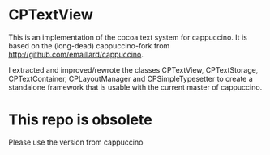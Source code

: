 CPTextView
==========
This is an implementation of the cocoa text system for cappuccino.
It is based on the (long-dead) cappuccino-fork from <http://github.com/emaillard/cappuccino>.

I extracted and improved/rewrote the classes CPTextView, CPTextStorage, CPTextContainer, CPLayoutManager and CPSimpleTypesetter to create a standalone framework that is usable with the current master of cappuccino.

This repo is obsolete
=====================
Please use the version from cappuccino

